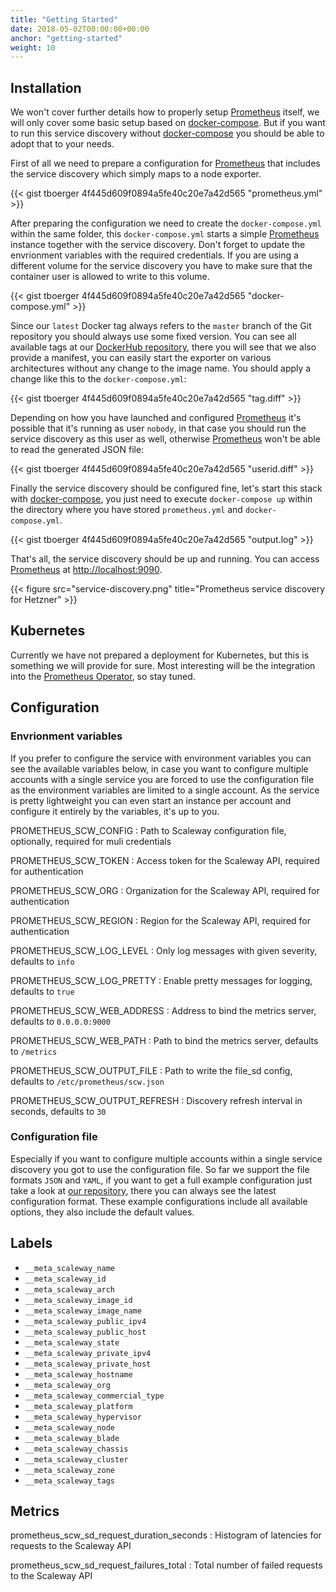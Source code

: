 ```yaml
---
title: "Getting Started"
date: 2018-05-02T00:00:00+00:00
anchor: "getting-started"
weight: 10
---
```


## Installation

We won't cover further details how to properly setup [Prometheus](https://prometheus.io) itself, we will only cover some basic setup based on [docker-compose](https://docs.docker.com/compose/). But if you want to run this service discovery without [docker-compose](https://docs.docker.com/compose/) you should be able to adopt that to your needs.

First of all we need to prepare a configuration for [Prometheus](https://prometheus.io) that includes the service discovery which simply maps to a node exporter.

{{< gist tboerger 4f445d609f0894a5fe40c20e7a42d565 "prometheus.yml" >}}

After preparing the configuration we need to create the `docker-compose.yml` within the same folder, this `docker-compose.yml` starts a simple [Prometheus](https://prometheus.io) instance together with the service discovery. Don't forget to update the envrionment variables with the required credentials. If you are using a different volume for the service discovery you have to make sure that the container user is allowed to write to this volume.

{{< gist tboerger 4f445d609f0894a5fe40c20e7a42d565 "docker-compose.yml" >}}

Since our `latest` Docker tag always refers to the `master` branch of the Git repository you should always use some fixed version. You can see all available tags at our [DockerHub repository](https://hub.docker.com/r/promhippie/prometheus-scw-sd/tags/), there you will see that we also provide a manifest, you can easily start the exporter on various architectures without any change to the image name. You should apply a change like this to the `docker-compose.yml`:

{{< gist tboerger 4f445d609f0894a5fe40c20e7a42d565 "tag.diff" >}}

Depending on how you have launched and configured [Prometheus](https://prometheus.io) it's possible that it's running as user `nobody`, in that case you should run the service discovery as this user as well, otherwise [Prometheus](https://prometheus.io) won't be able to read the generated JSON file:

{{< gist tboerger 4f445d609f0894a5fe40c20e7a42d565 "userid.diff" >}}

Finally the service discovery should be configured fine, let's start this stack with [docker-compose](https://docs.docker.com/compose/), you just need to execute `docker-compose up` within the directory where you have stored `prometheus.yml` and `docker-compose.yml`.

{{< gist tboerger 4f445d609f0894a5fe40c20e7a42d565 "output.log" >}}

That's all, the service discovery should be up and running. You can access [Prometheus](https://prometheus.io) at [http://localhost:9090](http://localhost:9090).

{{< figure src="service-discovery.png" title="Prometheus service discovery for Hetzner" >}}

## Kubernetes

Currently we have not prepared a deployment for Kubernetes, but this is something we will provide for sure. Most interesting will be the integration into the [Prometheus Operator](https://coreos.com/operators/prometheus/docs/latest/), so stay tuned.

## Configuration

### Envrionment variables

If you prefer to configure the service with environment variables you can see the available variables below, in case you want to configure multiple accounts with a single service you are forced to use the configuration file as the environment variables are limited to a single account. As the service is pretty lightweight you can even start an instance per account and configure it entirely by the variables, it's up to you.

PROMETHEUS_SCW_CONFIG
: Path to Scaleway configuration file, optionally, required for muli credentials

PROMETHEUS_SCW_TOKEN
: Access token for the Scaleway API, required for authentication

PROMETHEUS_SCW_ORG
: Organization for the Scaleway API, required for authentication

PROMETHEUS_SCW_REGION
: Region for the Scaleway API, required for authentication

PROMETHEUS_SCW_LOG_LEVEL
: Only log messages with given severity, defaults to `info`

PROMETHEUS_SCW_LOG_PRETTY
: Enable pretty messages for logging, defaults to `true`

PROMETHEUS_SCW_WEB_ADDRESS
: Address to bind the metrics server, defaults to `0.0.0.0:9000`

PROMETHEUS_SCW_WEB_PATH
: Path to bind the metrics server, defaults to `/metrics`

PROMETHEUS_SCW_OUTPUT_FILE
: Path to write the file_sd config, defaults to `/etc/prometheus/scw.json`

PROMETHEUS_SCW_OUTPUT_REFRESH
: Discovery refresh interval in seconds, defaults to `30`

### Configuration file

Especially if you want to configure multiple accounts within a single service discovery you got to use the configuration file. So far we support the file formats `JSON` and `YAML`, if you want to get a full example configuration just take a look at [our repository](https://github.com/promhippie/prometheus-scw-sd/tree/master/config), there you can always see the latest configuration format. These example configurations include all available options, they also include the default values.

## Labels

* `__meta_scaleway_name`
* `__meta_scaleway_id`
* `__meta_scaleway_arch`
* `__meta_scaleway_image_id`
* `__meta_scaleway_image_name`
* `__meta_scaleway_public_ipv4`
* `__meta_scaleway_public_host`
* `__meta_scaleway_state`
* `__meta_scaleway_private_ipv4`
* `__meta_scaleway_private_host`
* `__meta_scaleway_hostname`
* `__meta_scaleway_org`
* `__meta_scaleway_commercial_type`
* `__meta_scaleway_platform`
* `__meta_scaleway_hypervisor`
* `__meta_scaleway_node`
* `__meta_scaleway_blade`
* `__meta_scaleway_chassis`
* `__meta_scaleway_cluster`
* `__meta_scaleway_zone`
* `__meta_scaleway_tags`

## Metrics

prometheus_scw_sd_request_duration_seconds
: Histogram of latencies for requests to the Scaleway API

prometheus_scw_sd_request_failures_total
: Total number of failed requests to the Scaleway API

